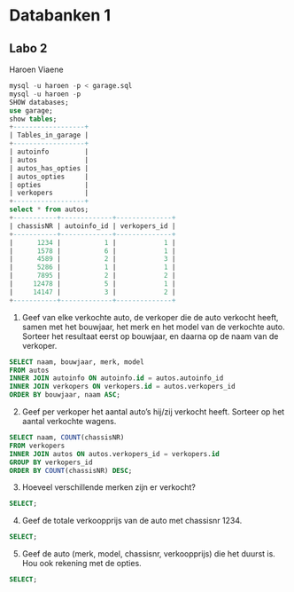# Databanken 1
## Labo 2

Haroen Viaene

```SQL
mysql -u haroen -p < garage.sql
mysql -u haroen -p
SHOW databases;
use garage;
show tables;
+------------------+
| Tables_in_garage |
+------------------+
| autoinfo         |
| autos            |
| autos_has_opties |
| autos_opties     |
| opties           |
| verkopers        |
+------------------+
select * from autos;
+-----------+-------------+--------------+
| chassisNR | autoinfo_id | verkopers_id |
+-----------+-------------+--------------+
|      1234 |           1 |            1 |
|      1578 |           6 |            1 |
|      4589 |           2 |            3 |
|      5286 |           1 |            1 |
|      7895 |           2 |            2 |
|     12478 |           5 |            1 |
|     14147 |           3 |            2 |
+-----------+-------------+--------------+
```

1. Geef van elke verkochte auto, de verkoper die de auto verkocht heeft, samen met het bouwjaar, het merk en het model van de verkochte auto. Sorteer het resultaat eerst op bouwjaar, en daarna op de naam van de verkoper.

```SQL
SELECT naam, bouwjaar, merk, model
FROM autos
INNER JOIN autoinfo ON autoinfo.id = autos.autoinfo_id
INNER JOIN verkopers ON verkopers.id = autos.verkopers_id
ORDER BY bouwjaar, naam ASC;
```

2. Geef per verkoper het aantal auto’s hij/zij verkocht heeft. Sorteer op het aantal verkochte wagens.

```SQL
SELECT naam, COUNT(chassisNR)
FROM verkopers
INNER JOIN autos ON autos.verkopers_id = verkopers.id
GROUP BY verkopers_id
ORDER BY COUNT(chassisNR) DESC;
```

3. Hoeveel verschillende merken zijn er verkocht?

```SQL
SELECT;
```

4. Geef de totale verkoopprijs van de auto met chassisnr 1234.

```SQL
SELECT;
```

5. Geef de auto (merk, model, chassisnr, verkoopprijs) die het duurst is. Hou ook rekening met de opties.

```SQL
SELECT;
```
